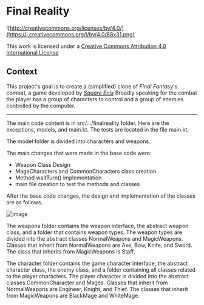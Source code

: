 Final Reality
=============

![http://creativecommons.org/licenses/by/4.0/](https://i.creativecommons.org/l/by/4.0/88x31.png)

This work is licensed under a
[Creative Commons Attribution 4.0 International License](http://creativecommons.org/licenses/by/4.0/)

Context
-------

This project's goal is to create a (simplified) clone of _Final Fantasy_'s combat, a game developed
by [_Square Enix_](https://www.square-enix.com)
Broadly speaking for the combat the player has a group of characters to control and a group of
enemies controlled by the computer.

---

The main code content is in src/.../finalreality folder. Here are the exceptions, models, and main.kt. The tests are located in the file main.kt.

The model folder is divided into characters and weapons.

The main changes that were made in the base code were:
<ul>
  <li>Weapon Class Design</li>
  <li>MageCharacters and CommonCharacters class creation</li>
  <li>Method waitTurn() implementation</li>
  <li>main file creation to test the methods and classes</li>
</ul>

After the base code changes, the design and implementation of the classes are as follows.

![image](https://user-images.githubusercontent.com/100120556/193377973-5a4ee8f2-7855-4267-ba11-5cf6714fc9d4.png)


The weapons folder contains the weapon interface, the abstract weapon class, and a folder that contains weapon types. The weapon types are divided into the abstract classes NormalWeapons and MagicWeapons. Classes that inherit from NormalWeapons are Axe, Bow, Knife, and Sword. The class that inherits from MagicWeapons is Staff.

The character folder contains the game character interface, the abstract character class, the enemy class, and a folder containing all classes related to the player characters. The player character is divided into the abstract classes CommonCharacter and Mages. Classes that inherit from NormalWeapons are Engineer, Knight, and Thief. The classes that inherit from MagicWeapons are BlackMage and WhiteMage.

